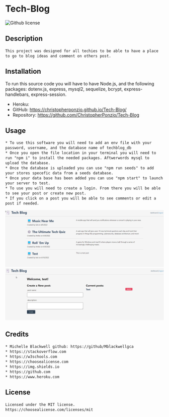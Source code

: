 # Tech-Blog

![Github license](https://img.shields.io/badge/license-MIT-blue.svg)

## Description
    This project was designed for all techies to be able to have a place to go to blog ideas and comment on others post.

## Installation
   To run this source code you will have to have Node.js, and the following packages: dotenv.js, express, mysql2, sequelize, bcrypt, express-handlebars, express-session.
   * Heroku: 
   * GitHub: https://christopherponzio.github.io/Tech-Blog/
   * Repository: https://github.com/ChristopherPonzio/Tech-Blog

## Usage
    * To use this software you will need to add an env file with your password, username, and the database name of techblog_db
    * Once you open the file location in your terminal you will need to run "npm i" to install the needed packages. Aftwerwords mysql to upload the database. 
    * Once the database is uploaded you can use "npm run seeds" to add your stores specefic data from a seeds database.
    * Once your data base has been added you can use "npm start" to launch your server to test.
    * To use you will need to create a login. From there you will be able to see your post or create new post. 
    * If you click on a post you will be able to see comments or edit a post if needed.  

![Demo Screenshot](./public/images/home.png)
![Demo Screenshot](./public/images/dash.png)

## Credits
    * Michelle Blackwell github: https://github/Mblackwellgca 
    * https://stackoverflow.com 
    * https://w3schools.com 
    * https://choosealicense.com 
    * https://img.shields.io
    * https://github.com
    * https://www.heroku.com

## License
    Licensed under the MIT license.
    https://choosealicense.com/licenses/mit